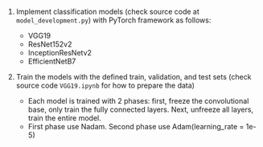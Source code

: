 1. Implement classification models (check source code at `model_development.py`) with PyTorch framework as follows:
    * VGG19
    * ResNet152v2
    * InceptionResNetv2
    * EfficientNetB7

2. Train the models with the defined train, validation, and test sets (check source code `VGG19.ipynb` for how to prepare the data)
    * Each model is trained with 2 phases: first, freeze the convolutional base, only train the fully connected layers. Next, unfreeze all layers, train the entire model.
    * First phase use Nadam. Second phase use Adam(learning_rate = 1e-5)
    